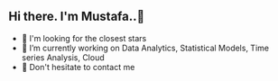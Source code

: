 
## Hi there. I'm Mustafa..:wave:
- :telescope: I'm looking for the closest stars
- :seedling: I’m currently working on Data Analytics, Statistical Models, Time series Analysis, Cloud
- :speech_balloon: Don't hesitate to contact me

